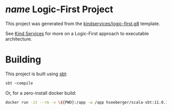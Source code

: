 # $name$ Logic-First Project

This project was generated from the [kindservices/logic-first.g8](https://github.com/kindservices/logic-first.g8) template.

See [Kind Services](https://www.kindservices.co.uk/) for more on a Logic-First approach to executable architecture.

# Building

This project is built using [sbt](https://www.scala-sbt.org/):

```sh
sbt ~compile
```

Or, for a zero-install docker build:

```sh
docker run -it --rm -v \${PWD}:/app -w /app hseeberger/scala-sbt:11.0.15_1.7.2_2.13.10 sbt compile
```